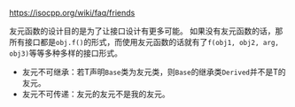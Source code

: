 https://isocpp.org/wiki/faq/friends

友元函数的设计目的是为了让接口设计有更多可能。
如果没有友元函数的话，那所有接口都是`obj.f()`的形式，而使用友元函数的话就有了`f(obj1, obj2, arg, obj3)`等等多种多样的接口形式。

* 友元不可继承：若T声明`Base`类为友元类，则`Base`的继承类`Derived`并不是T的友元。
* 友元不可传递：友元的友元不是我的友元。